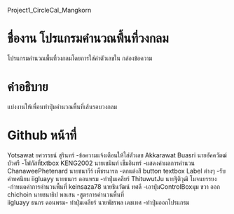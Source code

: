 Project1_CircleCal_Mangkorn
# ชื่องาน โปรแกรมคำนวณพื้นที่วงกลม

โปรแกรมคำนวณพื้นที่วงกลมโดยการใส่ค่าตัวเลขใน กล่องข้อความ

# คำอธิบาย 
แบ่งงานให้เพื่อนทำปุ่มคำนวณพื้นที่เส้นรอบวงกลม 

# Github                                หน้าที่ 
Yotsawat                      ยศวรรธน์ สุรินทร์ -ข้อความแจ้งเตือนให้ใส่ตัวเลข
Akkarawat Buasri              นายอัคควัตฒ์ บัวศรี -โฟกัสที่txtbox
KENG2002                      นายเขมินท์ เข็มอินทร์ -แสดงค่าผลการคำนวน
ChanaweePhetenard             นายชนาวีร์ เพ็ชรนารถ -ตกแต่งสี button textbox Label ต่างๆ -รับค่าทศนิยม
iigluayy                      นายธนกร ดอนพรม -ทำปุ่มเคลียร์
ThituwutJu                    นายฐิติวุฒิ โมจนยรรยง -กำหนดค่าการคำนวนพื้นที่
keinsaza78                    นายชินวัฒน์ ทศดี -เอาปุ่มControlBoxมุม ขวา ออก
chichoin                      นายชนาธิป พลเสน -สูตรการคำนวนพื้นที่  
iigluayy                      ธนกร ดอนพรม- ทำปุ่มเคลียร์
                              นายพัชรพล เดชเทศ -ทำปุ่มออกโปรแกรม

